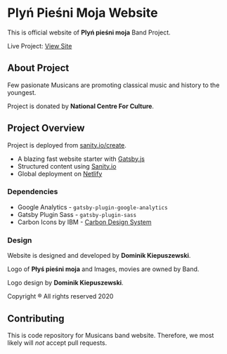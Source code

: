 # Plyń Pieśni Moja Website

This is official website of **Plyń pieśni moja** Band Project. 

Live Project: [View Site](https://www.plynpiesnimoja.pl)

## About Project

Few pasionate Musicans are promoting classical music and history to the youngest.

Project is donated by **National Centre For Culture**.


## Project Overview

Project is deployed from [sanity.io/create](https://www.sanity.io/create/?template=sanity-io%2Fsanity-template-gatsby-portfolio).

- A blazing fast website starter with [Gatsby.js](https://gatsbyjs.org)
- Structured content using [Sanity.io](https://www.sanity.io)
- Global deployment on [Netlify](https://netlify.com)


### Dependencies
* Google Analytics - `gatsby-plugin-google-analytics`
* Gatsby Plugin Sass - `gatsby-plugin-sass`
* Carbon Icons by IBM - [Carbon Design System](https://www.carbondesignsystem.com)

### Design

Website is designed and developed by **Dominik Kiepuszewski**. 

Logo of **Płyś pieśni moja** and Images, movies are owned by Band.

Logo design by **Dominik Kiepuszewski**. 

Copyright ® All rights reserved 2020



## Contributing

This is code repository for Musicans band website. 
Therefore, we most likely will _not_ accept pull requests.